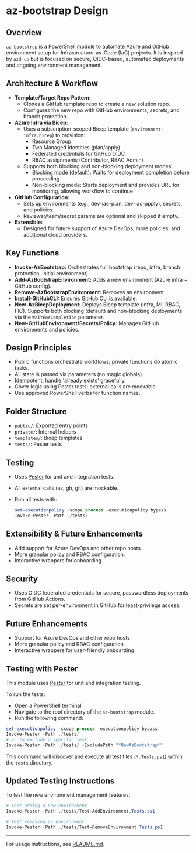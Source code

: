 # az-bootstrap Design

## Overview

`az-bootstrap` is a PowerShell module to automate Azure and GitHub environment setup for Infrastructure-as-Code (IaC) projects. It is inspired by `azd up` but is focused on secure, OIDC-based, automated deployments and ongoing environment management.

## Architecture & Workflow

- **Template/Target Repo Pattern:**
  - Clones a GitHub template repo to create a new solution repo.
  - Configures the new repo with GitHub environments, secrets, and branch protection.
- **Azure Infra via Bicep:**
  - Uses a subscription-scoped Bicep template (`environment-infra.bicep`) to provision:
    - Resource Group
    - Two Managed Identities (plan/apply)
    - Federated credentials for GitHub OIDC
    - RBAC assignments (Contributor, RBAC Admin)
  - Supports both blocking and non-blocking deployment modes:
    - Blocking mode (default): Waits for deployment completion before proceeding
    - Non-blocking mode: Starts deployment and provides URL for monitoring, allowing workflow to continue
- **GitHub Configuration:**
  - Sets up environments (e.g., dev-iac-plan, dev-iac-apply), secrets, and policies.
  - Reviewer/team/secret params are optional and skipped if empty.
- **Extensible:**
  - Designed for future support of Azure DevOps, more policies, and additional cloud providers.

## Key Functions

- **Invoke-AzBootstrap:** Orchestrates full bootstrap (repo, infra, branch protection, initial environment).
- **Add-AzBootstrapEnvironment:** Adds a new environment (Azure infra + GitHub config).
- **Remove-AzBootstrapEnvironment:** Removes an environment.
- **Install-GitHubCLI:** Ensures GitHub CLI is available.
- **New-AzBicepDeployment:** Deploys Bicep template (infra, MI, RBAC, FIC). Supports both blocking (default) and non-blocking deployments via the `WaitForCompletion` parameter.
- **New-GitHubEnvironment/Secrets/Policy:** Manages GitHub environments and policies.

## Design Principles

- Public functions orchestrate workflows; private functions do atomic tasks.
- All state is passed via parameters (no magic globals).
- Idempotent: handle 'already exists' gracefully.
- Cover logic using Pester tests; external calls are mockable.
- Use approved PowerShell verbs for function names.

## Folder Structure

- `public/`: Exported entry points
- `private/`: Internal helpers
- `templates/`: Bicep templates
- `tests/`: Pester tests

## Testing

- Uses [Pester](https://pester.dev/) for unit and integration tests.
- All external calls (az, gh, git) are mockable.
- Run all tests with:

  ```powershell
  set-executionpolicy -scope process -executionpolicy bypass
  Invoke-Pester -Path ./tests/
  ```

## Extensibility & Future Enhancements

- Add support for Azure DevOps and other repo hosts.
- More granular policy and RBAC configuration.
- Interactive wrappers for onboarding.

## Security

- Uses OIDC federated credentials for secure, passwordless deployments from GitHub Actions.
- Secrets are set per-environment in GitHub for least-privilege access.

## Future Enhancements

- Support for Azure DevOps and other repo hosts
- More granular policy and RBAC configuration
- Interactive wrappers for user-friendly onboarding

## Testing with Pester

This module uses [Pester](https://pester.dev/) for unit and integration testing.

To run the tests:

- Open a PowerShell terminal.
- Navigate to the root directory of the `az-bootstrap` module.
- Run the following command:

```powershell
set-executionpolicy -scope process -executionpolicy bypass
Invoke-Pester -Path ./tests/
# or to exclude a specific test
Invoke-Pester -Path ./tests/ -ExcludePath "*NewAzBootstrap*"
```

This command will discover and execute all test files (`*.Tests.ps1`) within the `tests` directory.

## Updated Testing Instructions

To test the new environment management features:

```powershell
# Test adding a new environment
Invoke-Pester -Path ./tests/Test-AddEnvironment.Tests.ps1

# Test removing an environment
Invoke-Pester -Path ./tests/Test-RemoveEnvironment.Tests.ps1
```

---

For usage instructions, see [README.md](./README.md).
